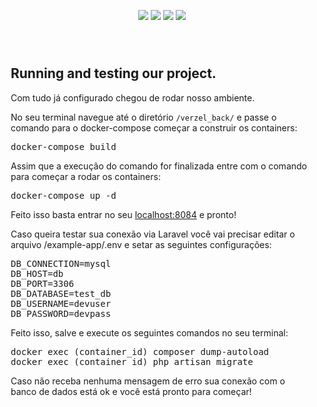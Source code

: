 
<div align="center">
    
  <p>
    <img src="https://img.shields.io/badge/PHP-777BB4?style=for-the-badge&logo=php&logoColor=white">
    <img src="https://img.shields.io/badge/Docker-2CA5E0?style=for-the-badge&logo=docker&logoColor=white">
    <img src="https://img.shields.io/badge/Nginx-009639?style=for-the-badge&logo=nginx&logoColor=white">
    <img src="https://img.shields.io/badge/MySQL-00000F?style=for-the-badge&logo=mysql&logoColor=white">
  </p>
</div><br>

<section id="test-db" style="padding: 10px;">
<h2>Running and testing our project.</h2>
<p>Com tudo já configurado chegou de rodar nosso ambiente.</p>
<p>No seu terminal navegue até o diretório <code>/verzel_back/</code> e passe o comando para o docker-compose começar a construir os containers:</p>
<pre>
docker-compose build
</pre>
<p>Assim que a execução do comando for finalizada entre com o comando para começar a rodar os containers:</p>
<pre>
docker-compose up -d
</pre>
<p>Feito isso basta entrar no seu <a href="https://localhost:8084">localhost:8084</a> e pronto! </p>
<p>Caso queira testar sua conexão via Laravel você vai precisar editar o arquivo /example-app/.env e setar as seguintes configurações:</p>
<pre>
DB_CONNECTION=mysql
DB_HOST=db
DB_PORT=3306
DB_DATABASE=test_db
DB_USERNAME=devuser
DB_PASSWORD=devpass
</pre>
<p>Feito isso, salve e execute os seguintes comandos no seu terminal:</p>
<pre>
docker exec (container_id) composer dump-autoload
docker exec (container_id) php artisan migrate
</pre>
<p>Caso não receba nenhuma mensagem de erro sua conexão com o banco de dados está ok e você está pronto para começar!</p>
</section>




